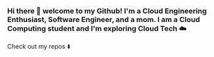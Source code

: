 ### Hi there 👋 welcome to my Github! I'm a Cloud Engineering Enthusiast, Software Engineer, and a mom. I am a Cloud Computing student and I'm exploring Cloud Tech  ☁️

<!--
**leenavarghese/leenavarghese** is a ✨ _special_ ✨ repository because its `README.md` (this file) appears on your GitHub profile.

- 🌱 I’m currently learning Ansible 
- 👯 I’m looking to collaborate with other developers and designers
- 💬 Ask me about Cloud Technologies
- 📝 Favorite editor: VS Code
- 📫 How to reach me: [LinkedIn](www.linkedin.com/in/leena-varghese-84a9669b) or [Email](leenaelisabeth@gmail.com)
- 😄 Pronouns: She/ Her
- 💻 First computer: Lenovo 
-->

Check out my repos ⬇️
